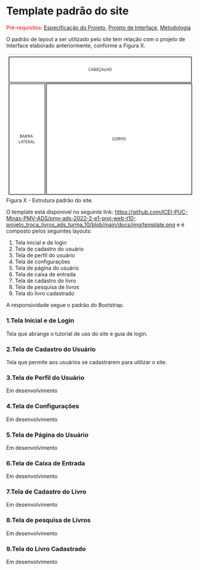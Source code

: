 # Template padrão do site

<span style="color:red">Pré-requisitos: <a href="02-Especificação do Projeto.md"> Especificação do Projeto</a></span>, <a href="04-Projeto de Interface.md"> Projeto de Interface</a>, <a href="03-Metodologia.md"> Metodologia</a>

O padrão de layout a ser utilizado pelo site tem relação com o projeto de Interface elaborado anteriormente, conforme a Figura X.

![Exemplo de Wireframe](img/template.png)
Figura X - Estrutura padrão do site.

O template está disponível no seguinte link: https://github.com/ICEI-PUC-Minas-PMV-ADS/pmv-ads-2022-2-e1-proj-web-t10-projeto_troca_livros_ads_turma_10/blob/main/docs/img/template.png  e é composto pelos seguintes layouts: 

1. Tela inicial e de login
2. Tela de cadastro do usuário
3. Tela de perfil do usuário
4. Tela de configurações
5. Tela de página do usuário
6. Tela de caixa de entrada
7. Tela de cadastro do livro
8. Tela de pesquisa de livros
9. Tela do livro cadastrado

A responsividade segue o padrão do Bootstrap.
### 1.Tela Inicial e de Login
Tela que abrange o tutorial de uso do site e guia de login.
### 2.Tela de Cadastro do Usuário
Tela que permite aos usuários se cadastrarem para utilizar o site.
### 3.Tela de Perfil do Usuário
Em desenvolvimento
### 4.Tela de Configurações
Em desenvolvimento
### 5.Tela de Página do Usuário
Em desenvolvimento
### 6.Tela de Caixa de Entrada
Em desenvolvimento
### 7.Tela de Cadastro do Livro
Em desenvolvimento
### 8.Tela de pesquisa de Livros
Em desenvolvimento
### 9.Tela do Livro Cadastrado
Em desenvolvimento



